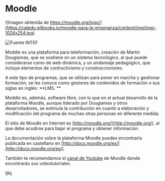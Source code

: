 # Moodle

![Imagen obtenida de https://moodle.org/logo/](https://catedu.gitbooks.io/moodle-para-la-ensenanza/content/img/logo-1024x254.jpg)

![Fuente INTEF](https://catedu.gitbooks.io/moodle-para-la-ensenanza/content/img/terminos4.jpg)

Moddle es una plataforma para teleformación, creación de Martin Dougiamas, que se sostiene en un sistema tecnológico, al que puede considerarse como de web dinámica, y un andamiaje pedagógico, que incluye elementos de contructivismo y construccionismo.

A este tipo de programas, que se utilizan para poner en marcha y gestionar formación, se les conoce como gestores de contenidos de formación o sus siglas en inglés: **LMS. **

Moddle es, además, software libre, con lo que en el actual desarrollo de la plataforma Moodle, aunque liderado por Dougiamas y otros desarrolladores, se estimula la contribución en cuanto a elaboración y modificación del programa de muchas otras personas en diferente medida.

El sitio de Moodle en Internet es [http://moodle.org/](http://moodle.org/), al que debe acudirse para bajar el programa y obtener información.

La documentación sobre la plataforma Moodle puedes encontrarla publicada en castellano en [http://docs.moodle.org/es/](http://docs.moodle.org/es/).

También te recomendamos el [canal de Youtube](https://www.youtube.com/playlist?list=PLxcO_MFWQBDfM2Ugk4iI6IscFOjDJ1YKN) de Moodle donde encontrarás sus videotutoriales.

ljlkj

